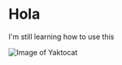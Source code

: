 # Hola

I'm still learning how to use this

![Image of Yaktocat](https://octodex.github.com/images/yaktocat.png)
